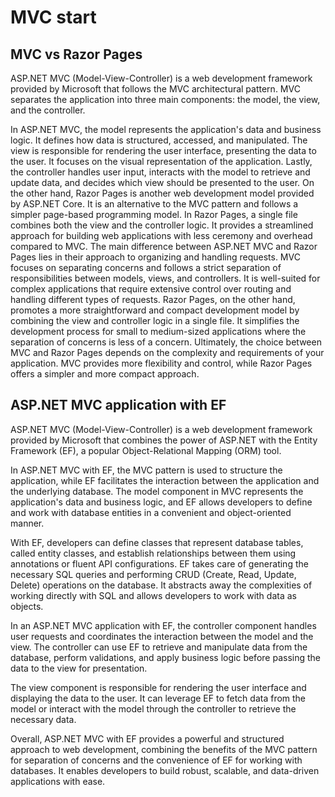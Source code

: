 # MVC  start
## MVC vs  Razor Pages
ASP.NET MVC (Model-View-Controller) is a web development framework provided by Microsoft that follows the MVC architectural pattern. MVC separates the application into three main components: the model, the view, and the controller. 

In ASP.NET MVC, the model represents the application's data and business logic. It defines how data is structured, accessed, and manipulated. The view is responsible for rendering the user interface, presenting the data to the user. It focuses on the visual representation of the application. Lastly, the controller handles user input, interacts with the model to retrieve and update data, and decides which view should be presented to the user.
On the other hand, Razor Pages is another web development model provided by ASP.NET Core. It is an alternative to the MVC pattern and follows a simpler page-based programming model. In Razor Pages, a single file combines both the view and the controller logic. It provides a streamlined approach for building web applications with less ceremony and overhead compared to MVC.
The main difference between ASP.NET MVC and Razor Pages lies in their approach to organizing and handling requests. MVC focuses on separating concerns and follows a strict separation of responsibilities between models, views, and controllers. It is well-suited for complex applications that require extensive control over routing and handling different types of requests.
Razor Pages, on the other hand, promotes a more straightforward and compact development model by combining the view and controller logic in a single file. It simplifies the development process for small to medium-sized applications where the separation of concerns is less of a concern.
Ultimately, the choice between MVC and Razor Pages depends on the complexity and requirements of your application. MVC provides more flexibility and control, while Razor Pages offers a simpler and more compact approach.

## ASP.NET MVC application with EF

ASP.NET MVC (Model-View-Controller) is a web development framework provided by Microsoft that combines the power of ASP.NET with the Entity Framework (EF), a popular Object-Relational Mapping (ORM) tool.

In ASP.NET MVC with EF, the MVC pattern is used to structure the application, while EF facilitates the interaction between the application and the underlying database. The model component in MVC represents the application's data and business logic, and EF allows developers to define and work with database entities in a convenient and object-oriented manner.

With EF, developers can define classes that represent database tables, called entity classes, and establish relationships between them using annotations or fluent API configurations. EF takes care of generating the necessary SQL queries and performing CRUD (Create, Read, Update, Delete) operations on the database. It abstracts away the complexities of working directly with SQL and allows developers to work with data as objects.

In an ASP.NET MVC application with EF, the controller component handles user requests and coordinates the interaction between the model and the view. The controller can use EF to retrieve and manipulate data from the database, perform validations, and apply business logic before passing the data to the view for presentation.

The view component is responsible for rendering the user interface and displaying the data to the user. It can leverage EF to fetch data from the model or interact with the model through the controller to retrieve the necessary data.

Overall, ASP.NET MVC with EF provides a powerful and structured approach to web development, combining the benefits of the MVC pattern for separation of concerns and the convenience of EF for working with databases. It enables developers to build robust, scalable, and data-driven applications with ease.

